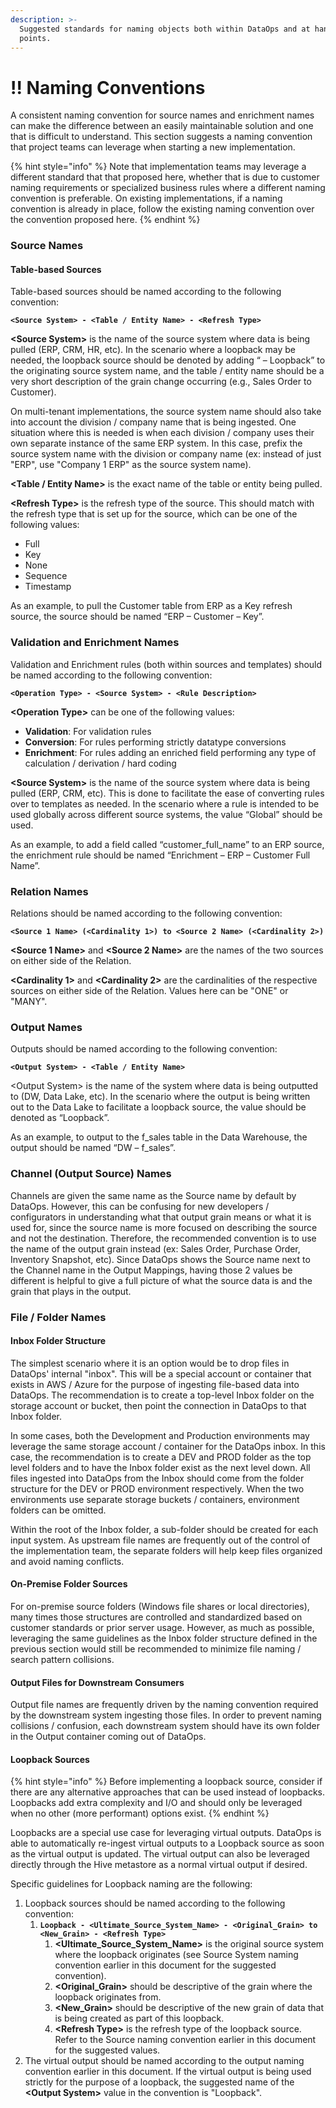 ```yaml
---
description: >-
  Suggested standards for naming objects both within DataOps and at handoff
  points.
---
```


# !! Naming Conventions

A consistent naming convention for source names and enrichment names can make the difference between an easily maintainable solution and one that is difficult to understand.  This section suggests a naming convention that project teams can leverage when starting a new implementation.

{% hint style="info" %}
Note that implementation teams may leverage a different standard that that proposed here, whether that is due to customer naming requirements or specialized business rules where a different naming convention is preferable.  On existing implementations, if a naming convention is already in place, follow the existing naming convention over the convention proposed here.
{% endhint %}

### Source Names

#### Table-based Sources

Table-based sources should be named according to the following convention:

**`<Source System> - <Table / Entity Name> - <Refresh Type>`**

**&lt;Source System&gt;** is the name of the source system where data is being pulled \(ERP, CRM, HR, etc\). In the scenario where a loopback may be needed, the loopback source should be denoted by adding “ – Loopback” to the originating source system name, and the table / entity name should be a very short description of the grain change occurring \(e.g., Sales Order to Customer\).

On multi-tenant implementations, the source system name should also take into account the division / company name that is being ingested.  One situation where this is needed is when each division / company uses their own separate instance of the same ERP system.  In this case, prefix the source system name with the division or company name \(ex: instead of just "ERP", use "Company 1 ERP" as the source system name\).

**&lt;Table / Entity Name&gt;** is the exact name of the table or entity being pulled.

**&lt;Refresh Type&gt;** is the refresh type of the source. This should match with the refresh type that is set up for the source, which can be one of the following values:

* Full
* Key
* None
* Sequence
* Timestamp

As an example, to pull the Customer table from ERP as a Key refresh source, the source should be named “ERP – Customer – Key”.

### Validation and Enrichment Names

Validation and Enrichment rules \(both within sources and templates\) should be named according to the following convention:

**`<Operation Type> - <Source System> - <Rule Description>`**

**&lt;Operation Type&gt;** can be one of the following values:

* **Validation**: For validation rules
* **Conversion**: For rules performing strictly datatype conversions
* **Enrichment**: For rules adding an enriched field performing any type of calculation / derivation / hard coding

**&lt;Source System&gt;** is the name of the source system where data is being pulled \(ERP, CRM, etc\). This is done to facilitate the ease of converting rules over to templates as needed. In the scenario where a rule is intended to be used globally across different source systems, the value “Global” should be used.

As an example, to add a field called “customer\_full\_name” to an ERP source, the enrichment rule should be named “Enrichment – ERP – Customer Full Name”.

### Relation Names

Relations should be named according to the following convention:

**`<Source 1 Name> (<Cardinality 1>) to <Source 2 Name> (<Cardinality 2>)`**

**&lt;Source 1 Name&gt;** and **&lt;Source 2 Name&gt;** are the names of the two sources on either side of the Relation.

**&lt;Cardinality 1&gt;** and **&lt;Cardinality 2&gt;** are the cardinalities of the respective sources on either side of the Relation.  Values here can be "ONE" or "MANY".

### Output Names

Outputs should be named according to the following convention:

**`<Output System> - <Table / Entity Name>`**

&lt;Output System&gt; is the name of the system where data is being outputted to \(DW, Data Lake, etc\). In the scenario where the output is being written out to the Data Lake to facilitate a loopback source, the value should be denoted as “Loopback”.

As an example, to output to the f\_sales table in the Data Warehouse, the output should be named “DW – f\_sales”.

### Channel \(Output Source\) Names

Channels are given the same name as the Source name by default by DataOps.  However, this can be confusing for new developers / configurators in understanding what that output grain means or what it is used for, since the source name is more focused on describing the source and not the destination.  Therefore, the recommended convention is to use the name of the output grain instead \(ex: Sales Order, Purchase Order, Inventory Snapshot, etc\).  Since DataOps shows the Source name next to the Channel name in the Output Mappings, having those 2 values be different is helpful to give a full picture of what the source data is and the grain that plays in the output.

### File / Folder Names

#### Inbox Folder Structure

The simplest scenario where it is an option would be to drop files in DataOps' internal "inbox".  This will be a special account or container that exists in AWS / Azure for the purpose of ingesting file-based data into DataOps.  The recommendation is to create a top-level Inbox folder on the storage account or bucket, then point the connection in DataOps to that Inbox folder.

In some cases, both the Development and Production environments may leverage the same storage account / container for the DataOps inbox.  In this case, the recommendation is to create a DEV and PROD folder as the top level folders and to have the Inbox folder exist as the next level down.  All files ingested into DataOps from the Inbox should come from the folder structure for the DEV or PROD environment respectively.  When the two environments use separate storage buckets / containers, environment folders can be omitted.

Within the root of the Inbox folder, a sub-folder should be created for each input system.  As upstream file names are frequently out of the control of the implementation team, the separate folders will help keep files organized and avoid naming conflicts.

#### On-Premise Folder Sources

For on-premise source folders \(Windows file shares or local directories\), many times those structures are controlled and standardized based on customer standards or prior server usage.  However, as much as possible, leveraging the same guidelines as the Inbox folder structure defined in the previous section would still be recommended to minimize file naming / search pattern collisions.

#### Output Files for Downstream Consumers

Output file names are frequently driven by the naming convention required by the downstream system ingesting those files.  In order to prevent naming collisions / confusion, each downstream system should have its own folder in the Output container coming out of DataOps.

#### Loopback Sources

{% hint style="info" %}
Before implementing a loopback source, consider if there are any alternative approaches that can be used instead of loopbacks.  Loopbacks add extra complexity and I/O and should only be leveraged when no other \(more performant\) options exist.
{% endhint %}

Loopbacks are a special use case for leveraging virtual outputs.  DataOps is able to automatically re-ingest virtual outputs to a Loopback source as soon as the virtual output is updated.  The virtual output can also be leveraged directly through the Hive metastore as a normal virtual output if desired.

Specific guidelines for Loopback naming are the following:

1. Loopback sources should be named according to the following convention:
   1. **`Loopback - <Ultimate_Source_System_Name> - <Original_Grain> to <New_Grain> - <Refresh Type>`**
      1. **&lt;Ultimate\_Source\_System\_Name&gt;** is the original source system where the loopback originates \(see Source System naming convention earlier in this document for the suggested convention\).
      2. **&lt;Original\_Grain&gt;** should be descriptive of the grain where the loopback originates from.
      3. **&lt;New\_Grain&gt;** should be descriptive of the new grain of data that is being created as part of this loopback.
      4. **&lt;Refresh Type&gt;** is the refresh type of the loopback source.  Refer to the Source naming convention earlier in this document for the suggested values.
2. The virtual output should be named according to the output naming convention earlier in this document.  If the virtual output is being used strictly for the purpose of a loopback, the suggested name of the **&lt;Output System&gt;** value in the convention is "Loopback".

